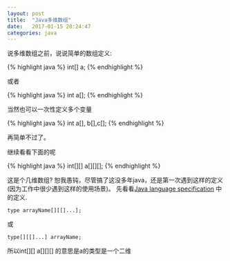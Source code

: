 ```yaml
---
layout: post
title:  "Java多维数组"
date:   2017-01-15 20:24:47
categories: java
---
```


说多维数组之前，说说简单的数组定义:

{% highlight java %}
int[] a;
{% endhighlight %}

或者

{% highlight java %}
int a[];
{% endhighlight %}

当然也可以一次性定义多个变量

{% highlight java %}
int a[], b[],c[];
{% endhighlight %}

再简单不过了。

继续看看下面的呢

{% highlight java %}
int[][] a[][][];
{% endhighlight %}

这是个几维数组?
恕我愚钝，尽管搞了这没多年java，还是第一次遇到这样的定义(因为工作中很少遇到这样的使用场景)。
先看看[Java language specification](http://docs.oracle.com/javase/specs/jls/se7/html/jls-10.html) 中的定义.

```
type arrayName[][[]...];
```
或

```
type[][[]...] arrayName;
```
所以int[][] a[][][] 的意思是a的类型是一个二维
